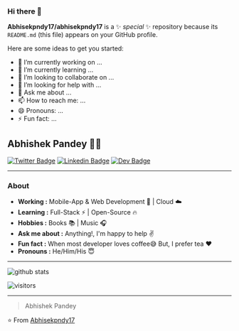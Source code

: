 ### Hi there 👋

**Abhisekpndy17/abhisekpndy17** is a ✨ _special_ ✨ repository because its `README.md` (this file) appears on your GitHub profile.

Here are some ideas to get you started:

- 🔭 I’m currently working on ...
- 🌱 I’m currently learning ...
- 👯 I’m looking to collaborate on ...
- 🤔 I’m looking for help with ...
- 💬 Ask me about ...
- 📫 How to reach me: ...
- 😄 Pronouns: ...
- ⚡ Fun fact: ...

## Abhishek Pandey 👨‍💻
[![Twitter Badge](https://img.shields.io/badge/-SulthanNK-1ca0f1?style=flat-square&logo=twitter&logoColor=white&link=https://twitter.com/SulthanNK)](https://twitter.com/SulthanNK) 
[![Linkedin Badge](https://img.shields.io/badge/-Sulthan_Mohaideen-blue?style=flat-square&logo=Linkedin&logoColor=white&link=https://www.linkedin.com/in/sulthannk/)](https://www.linkedin.com/in/sulthannk/) 
[![Dev Badge](https://img.shields.io/badge/-SulthanNK-black?style=flat-square&logo=dev.to&logoColor=white&link=https://dev.to/sulthannk)](https://dev.to/sulthannk) 

---------------------------------------------------------------------------------------------------------------------------------------------------------------------------------
### About
-  **Working :** Mobile-App & Web Development :iphone: | Cloud :cloud: 
-  **Learning :** Full-Stack :zap: | Open-Source :fire:	
-  **Hobbies :** Books :books: | Music :headphones:
-  **Ask me about :** Anything!, I'm happy to help :v:
-  **Fun fact :** When most developer loves coffee:sweat_smile: But, I prefer tea :heart: 
-  **Pronouns :** He/Him/His :innocent:

---------------------------------------------------------------------------------------------------------------------------------------------------------------------------------

![github stats](https://github-readme-stats.vercel.app/api?username=Abhisekpndy17&show_icons=true)

![visitors](https://visitor-badge.glitch.me/badge?page_id=Abhisekpndy17.Abhisekpndy17) 

---------------------------------------------------------------------------------------------------------------------------------------------------------------------------------
> Abhishek Pandey

⭐️ From [Abhisekpndy17](http://www.github.com/Abhisekpndy17)
